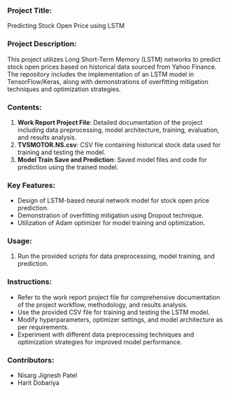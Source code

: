 ### Project Title: 
Predicting Stock Open Price using LSTM

### Project Description:
This project utilizes Long Short-Term Memory (LSTM) networks to predict stock open prices based on historical data sourced from Yahoo Finance. The repository includes the implementation of an LSTM model in TensorFlow/Keras, along with demonstrations of overfitting mitigation techniques and optimization strategies.

### Contents:
1. **Work Report Project File**: Detailed documentation of the project including data preprocessing, model architecture, training, evaluation, and results analysis.
2. **TVSMOTOR.NS.csv**: CSV file containing historical stock data used for training and testing the model.
3. **Model Train Save and Prediction**: Saved model files and code for prediction using the trained model.

### Key Features:
- Design of LSTM-based neural network model for stock open price prediction.
- Demonstration of overfitting mitigation using Dropout technique.
- Utilization of Adam optimizer for model training and optimization.

### Usage:
1. Run the provided scripts for data preprocessing, model training, and prediction.

### Instructions:
- Refer to the work report project file for comprehensive documentation of the project workflow, methodology, and results analysis.
- Use the provided CSV file for training and testing the LSTM model.
- Modify hyperparameters, optimizer settings, and model architecture as per requirements.
- Experiment with different data preprocessing techniques and optimization strategies for improved model performance.

### Contributors:
- Nisarg Jignesh Patel
- Harit Dobariya
